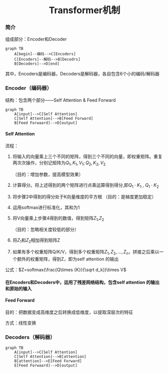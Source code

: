 # <center>Transformer机制
### 简介
组成部分：Encoder和Decoder

```mermaid
graph TB
    A[begin]--编码-->C[Encoders]
    C[Encoders]--解码-->B[Decodrs]
    B[Decoders]-->D[end]
```
其中，Encoders是编码器，Decoders是解码器，各自包含6个小的编码/解码器

### Encoder（编码器）
结构：包含两个部分——Self Attention & Feed Forward
```mermaid
graph TB
    A[input]-->C[Self Attention]
    C[Self Attention]-->B[Feed Forward]
    B[Feed Forwaard]-->D[output]
```

#### Self Attention
流程：

1. 将输入的向量乘上三个不同的矩阵，得到三个不同的向量，即权重矩阵。重复两次次操作，分别记矩阵为$Q_1,K_1,V_1;Q_2,K_2,V_2$

    （目的：增加参数，提高模型效果）

2. 计算得分。将上述得到的两个矩阵进行点乘运算得到得分,即${Q_1}\cdot{K_1}$ , ${Q_1}\cdot{K_2}$

3. 将步骤2中得到的得分处于K向量维度的平方根
（目的：是梯度更加稳定）

4. 运用softmax进行标准化，其和为1

5. 将V向量乘上步骤4得到的数值，得到矩阵$Z_1$,$Z_2$

   （目的：忽略相关度较低的部分）

6. 将$Z_1$和$Z_2$相加得到矩阵Z

7. 如果有多个权重矩阵Q/K/V，得到多个权重矩阵$Z_1,Z_2,…,Z_n$，拼接之后乘以一个额外的权重矩阵，得到Z，即为self attention 的输出

公式：$Z=softmax(\frac{Q\times {K}}{\sqrt d_k})\times V$

#### 在Encoders和Decoders中，运用了残差网络结构，包含self attention 的输出和原始的输入

#### Feed Forward
目的：把数据变成高维度之后转换成低维度，以提取深层次的特征

方式：线性变换

### Decoders（解码器）
```mermaid
graph TB
    A[input]-->C[Self Attention]
    C[Self Attention]-->B[attention]
    B[attention]-->E[Feed Forward]
    E[Feed Forwaard]-->D[output]
```
